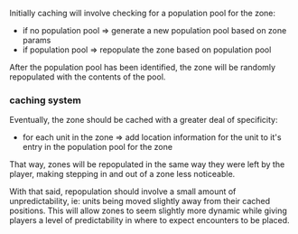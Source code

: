 Initially caching will involve checking for a population pool for the zone:

* if no population pool => generate a new population pool based on zone params
* if population pool => repopulate the zone based on population pool

After the population pool has been identified, the zone will be randomly repopulated with the contents of the pool.

### caching system

Eventually, the zone should be cached with a greater deal of specificity:

* for each unit in the zone => add location information for the unit to it's entry in the population pool for the zone

That way, zones will be repopulated in the same way they were left by the player, making stepping in and out of a zone less noticeable.

With that said, repopulation should involve a small amount of unpredictability, ie: units being moved slightly away from their cached positions. This will allow zones to seem slightly more dynamic while giving players a level of predictability in where to expect encounters to be placed. 
